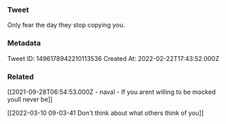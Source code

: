 ### Tweet
Only fear the day they stop copying you.

### Metadata
Tweet ID: 1496178942210113536
Created At: 2022-02-22T17:43:52.000Z

### Related
[[2021-09-28T06:54:53.000Z - naval - If you arent willing to be mocked youll never be]]

[[2022-03-10 09-03-41 Don't think about what others think of you]]
